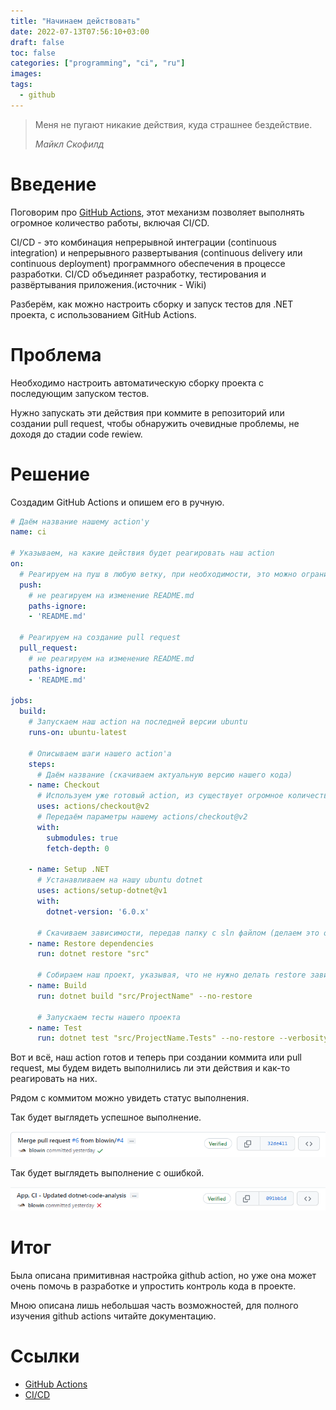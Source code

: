 ```yaml
---
title: "Начинаем действовать"
date: 2022-07-13T07:56:10+03:00
draft: false
toc: false
categories: ["programming", "ci", "ru"]
images:
tags:
  - github
---
```


> Меня не пугают никакие действия, куда страшнее бездействие.
> 
> *Майкл Скофилд*

# Введение

Поговорим про [GitHub Actions](https://docs.github.com/en/actions), этот механизм позволяет выполнять огромное количество работы, включая CI/CD. 

CI/CD - это комбинация непрерывной интеграции (continuous integration) и непрерывного развертывания (continuous delivery или continuous deployment) программного обеспечения в процессе разработки. CI/CD объединяет разработку, тестирования и развёртывания приложения.(источник - Wiki)

Разберём, как можно настроить сборку и запуск тестов для .NET проекта, с использованием GitHub Actions.

# Проблема

Необходимо настроить автоматическую сборку проекта с последующим запуском тестов. 

Нужно запускать эти действия при коммите в репозиторий или создании pull request, чтобы обнаружить очевидные проблемы, не доходя до стадии code rewiew.

# Решение

Создадим GitHub Actions и опишем его в ручную.

```yaml
# Даём название нашему action'у
name: ci

# Указываем, на какие действия будет реагировать наш action
on:
  # Реагируем на пуш в любую ветку, при необходимости, это можно ограничить (см документацию)
  push:
    # не реагируем на изменение README.md
    paths-ignore:
    - 'README.md'
    
  # Реагируем на создание pull request
  pull_request:    
    # не реагируем на изменение README.md
    paths-ignore:
    - 'README.md'

jobs:
  build:
    # Запускаем наш action на последней версии ubuntu
    runs-on: ubuntu-latest

    # Описываем шаги нашего action'а
    steps:
      # Даём название (скачиваем актуальную версию нашего кода)
    - name: Checkout
      # Используем уже готовый action, из существует огромное количество, можно посмотреть тут https://github.com/marketplace?type=actions
      uses: actions/checkout@v2
      # Передаём параметры нашему actions/checkout@v2
      with:
        submodules: true
        fetch-depth: 0
        
    - name: Setup .NET
      # Устанавливаем на нашу ubuntu dotnet
      uses: actions/setup-dotnet@v1
      with:
        dotnet-version: '6.0.x'
        
      # Скачиваем зависимости, передав папку с sln файлом (делаем это отдельным действием, чтобы потом не делать это повторно для тестов)
    - name: Restore dependencies
      run: dotnet restore "src"
      
      # Собираем наш проект, указывая, что не нужно делать restore зависимостей
    - name: Build
      run: dotnet build "src/ProjectName" --no-restore

      # Запускаем тесты нашего проекта
    - name: Test
      run: dotnet test "src/ProjectName.Tests" --no-restore --verbosity normal

```

Вот и всё, наш action готов и теперь при создании коммита или pull request, мы будем видеть выполнились ли эти действия и как-то реагировать на них.

Рядом с коммитом можно увидеть статус выполнения. 

Так будет выглядеть успешное выполнение.

![Успешное выполнение](success.png)

Так будет выглядеть выполнение с ошибкой.

![Ошибка при выполнении](unsuccess.png)

# Итог

Была описана примитивная настройка github action, но уже она может очень помочь в разработке и упростить контроль кода в проекте. 

Мною описана лишь небольшая часть возможностей, для полного изучения github actions читайте документацию.

# Ссылки

* [GitHub Actions](https://docs.github.com/en/actions)
* [CI/CD](https://ru.wikipedia.org/wiki/CI/CD)